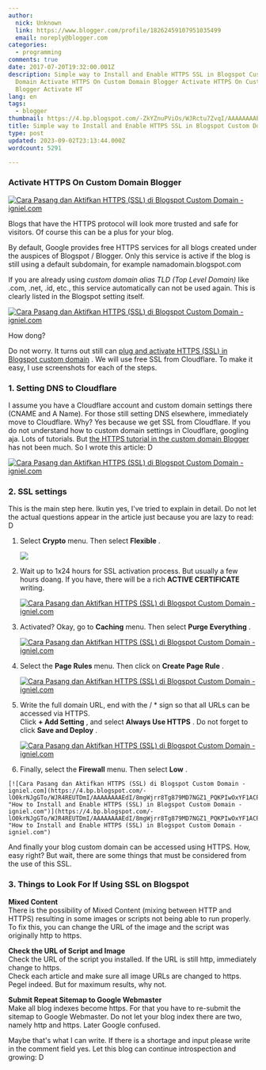 ```yaml
---
author:
  nick: Unknown
  link: https://www.blogger.com/profile/18262459107951035499
  email: noreply@blogger.com
categories:
  - programming
comments: true
date: 2017-07-20T19:32:00.001Z
description: Simple way to Install and Enable HTTPS SSL in Blogspot Custom
  Domain Activate HTTPS On Custom Domain Blogger Activate HTTPS On Custom Domain
  Blogger Activate HT
lang: en
tags:
  - blogger
thumbnail: https://4.bp.blogspot.com/-ZkYZnuPViOs/WJRctu7ZvqI/AAAAAAAAEcc/CcO3hnHt38w5jxEHtSSi9XAq21mnyCRyACLcB/s1600/Cara%2BPasang%2Bdan%2BAktifkan%2BHTTPS%2B%2528SSL%2529%2Bdi%2BBlogspot%2BCustom%2BDomain%2B01.jpg
title: Simple way to Install and Enable HTTPS SSL in Blogspot Custom Domain
type: post
updated: 2023-09-02T23:13:44.000Z
wordcount: 5291

---
```


[](https://www.blogger.com/null "Menu")

### Activate HTTPS On Custom Domain Blogger

[![Cara Pasang dan Aktifkan HTTPS (SSL) di Blogspot Custom Domain - igniel.com](https://4.bp.blogspot.com/-ZkYZnuPViOs/WJRctu7ZvqI/AAAAAAAAEcc/CcO3hnHt38w5jxEHtSSi9XAq21mnyCRyACLcB/s1600/Cara%2BPasang%2Bdan%2BAktifkan%2BHTTPS%2B%2528SSL%2529%2Bdi%2BBlogspot%2BCustom%2BDomain%2B01.jpg "How to Install and Enable HTTPS (SSL) in Blogspot Custom Domain - igniel.com")](https://4.bp.blogspot.com/-ZkYZnuPViOs/WJRctu7ZvqI/AAAAAAAAEcc/CcO3hnHt38w5jxEHtSSi9XAq21mnyCRyACLcB/s1600/Cara%2BPasang%2Bdan%2BAktifkan%2BHTTPS%2B%2528SSL%2529%2Bdi%2BBlogspot%2BCustom%2BDomain%2B01.jpg "How to Install and Enable HTTPS (SSL) in Blogspot Custom Domain - igniel.com")

  
Blogs that have the HTTPS protocol will look more trusted and safe for visitors. Of course this can be a plus for your blog.  
  
By default, Google provides free HTTPS services for all blogs created under the auspices of Blogspot / Blogger. Only this service is active if the blog is still using a default subdomain, for example namadomain.blogspot.com  
  
If you are already using _custom domain alias TLD (Top Level Domain)_ like .com, .net, .id, etc., this service automatically can not be used again. This is clearly listed in the Blogspot setting itself.  
  

[![Cara Pasang dan Aktifkan HTTPS (SSL) di Blogspot Custom Domain - igniel.com](https://2.bp.blogspot.com/-THwUQIZSve0/WJRctlNolxI/AAAAAAAAEcg/dIQv0GpStXkwgpoAFZFdWefnzy8DJkTmACPcB/s1600/Cara%2BPasang%2Bdan%2BAktifkan%2BHTTPS%2B%2528SSL%2529%2Bdi%2BBlogspot%2BCustom%2BDomain%2B02.jpg "How to Install and Enable HTTPS (SSL) in Blogspot Custom Domain - igniel.com")](https://2.bp.blogspot.com/-THwUQIZSve0/WJRctlNolxI/AAAAAAAAEcg/dIQv0GpStXkwgpoAFZFdWefnzy8DJkTmACPcB/s1600/Cara%2BPasang%2Bdan%2BAktifkan%2BHTTPS%2B%2528SSL%2529%2Bdi%2BBlogspot%2BCustom%2BDomain%2B02.jpg "How to Install and Enable HTTPS (SSL) in Blogspot Custom Domain - igniel.com")

  
How dong?  
  
Do not worry. It turns out still can [plug and activate HTTPS (SSL) in Blogspot custom domain](http://translate.googleusercontent.com/translate_c?depth=1&nv=1&rurl=translate.google.com&sl=id&sp=nmt4&tl=en&u=http://www.igniel.com/2017/02/pasang-https-ssl-blogspot-custom-domain.html%3Fm%3D1&usg=ALkJrhjocITTVzo16lodQMSeIAmxnsYBKA "How to Install and Enable HTTPS (SSL) in Blogspot Custom Domain - Igniel") . We will use free SSL from Cloudflare. To make it easy, I use screenshots for each of the steps.  
  

### 1\. Setting DNS to Cloudflare

I assume you have a Cloudflare account and custom domain settings there (CNAME and A Name). For those still setting DNS elsewhere, immediately move to Cloudflare. Why? Yes because we get SSL from Cloudflare. If you do not understand how to custom domain settings in Cloudflare, googling aja. Lots of tutorials. But [the HTTPS tutorial in the custom domain Blogger](http://translate.googleusercontent.com/translate_c?depth=1&nv=1&rurl=translate.google.com&sl=id&sp=nmt4&tl=en&u=http://www.igniel.com/&usg=ALkJrhiqg0u2rJ8c6aTbkAxVkDYAEIIyFg "How to Install and Enable HTTPS (SSL) in Blogspot Custom Domain - Igniel") has not been much. So I wrote this article: D  
  

[![Cara Pasang dan Aktifkan HTTPS (SSL) di Blogspot Custom Domain - igniel.com](https://4.bp.blogspot.com/-h2mt4eiAGmE/WJRctjZJ94I/AAAAAAAAEcY/LKmeapn9NJEefMfI1Naxwlta3Uy7-fQ1wCPcB/s1600/Cara%2BPasang%2Bdan%2BAktifkan%2BHTTPS%2B%2528SSL%2529%2Bdi%2BBlogspot%2BCustom%2BDomain%2B03.jpg "How to Install and Enable HTTPS (SSL) in Blogspot Custom Domain - igniel.com")](https://4.bp.blogspot.com/-h2mt4eiAGmE/WJRctjZJ94I/AAAAAAAAEcY/LKmeapn9NJEefMfI1Naxwlta3Uy7-fQ1wCPcB/s1600/Cara%2BPasang%2Bdan%2BAktifkan%2BHTTPS%2B%2528SSL%2529%2Bdi%2BBlogspot%2BCustom%2BDomain%2B03.jpg "How to Install and Enable HTTPS (SSL) in Blogspot Custom Domain - igniel.com")

  
  

### 2\. SSL settings

This is the main step here. Ikutin yes, I've tried to explain in detail. Do not let the actual questions appear in the article just because you are lazy to read: D  
  

1.  Select **Crypto** menu. Then select **Flexible** .  
    
    [![](https://4.bp.blogspot.com/-KOt8-qpONkI/WJRcuPxyZ1I/AAAAAAAAEc4/JPawyuROLUUiN-vvRQ574oDDQTED2g7_gCPcB/s1600/Cara%2BPasang%2Bdan%2BAktifkan%2BHTTPS%2B%2528SSL%2529%2Bdi%2BBlogspot%2BCustom%2BDomain%2B04.jpg)](https://4.bp.blogspot.com/-KOt8-qpONkI/WJRcuPxyZ1I/AAAAAAAAEc4/JPawyuROLUUiN-vvRQ574oDDQTED2g7_gCPcB/s1600/Cara%2BPasang%2Bdan%2BAktifkan%2BHTTPS%2B%2528SSL%2529%2Bdi%2BBlogspot%2BCustom%2BDomain%2B04.jpg "How to Install and Enable HTTPS (SSL) in Blogspot Custom Domain - igniel.com")
    
  
3.  Wait up to 1x24 hours for SSL activation process. But usually a few hours doang. If you have, there will be a rich **ACTIVE CERTIFICATE** writing.  
    
    [![Cara Pasang dan Aktifkan HTTPS (SSL) di Blogspot Custom Domain - igniel.com](https://2.bp.blogspot.com/-3qu2krWQYps/WJRcuPzmGZI/AAAAAAAAEc4/SfVENdYuGl0tj6orjVjYnzB61NmkqJ7jQCPcB/s1600/Cara%2BPasang%2Bdan%2BAktifkan%2BHTTPS%2B%2528SSL%2529%2Bdi%2BBlogspot%2BCustom%2BDomain%2B05.jpg "How to Install and Enable HTTPS (SSL) in Blogspot Custom Domain - igniel.com")](https://2.bp.blogspot.com/-3qu2krWQYps/WJRcuPzmGZI/AAAAAAAAEc4/SfVENdYuGl0tj6orjVjYnzB61NmkqJ7jQCPcB/s1600/Cara%2BPasang%2Bdan%2BAktifkan%2BHTTPS%2B%2528SSL%2529%2Bdi%2BBlogspot%2BCustom%2BDomain%2B05.jpg "How to Install and Enable HTTPS (SSL) in Blogspot Custom Domain - igniel.com")
    
  
5.  Activated? Okay, go to **Caching** menu. Then select **Purge Everything** .  
    
    [![Cara Pasang dan Aktifkan HTTPS (SSL) di Blogspot Custom Domain - igniel.com](https://1.bp.blogspot.com/-LvcHXjUSojo/WJRcuOXeU5I/AAAAAAAAEc4/dTPNFarKX3Q6yEVnOxbvP6YM9uoISbpogCPcB/s1600/Cara%2BPasang%2Bdan%2BAktifkan%2BHTTPS%2B%2528SSL%2529%2Bdi%2BBlogspot%2BCustom%2BDomain%2B06.jpg "How to Install and Enable HTTPS (SSL) in Blogspot Custom Domain - igniel.com")](https://1.bp.blogspot.com/-LvcHXjUSojo/WJRcuOXeU5I/AAAAAAAAEc4/dTPNFarKX3Q6yEVnOxbvP6YM9uoISbpogCPcB/s1600/Cara%2BPasang%2Bdan%2BAktifkan%2BHTTPS%2B%2528SSL%2529%2Bdi%2BBlogspot%2BCustom%2BDomain%2B06.jpg "How to Install and Enable HTTPS (SSL) in Blogspot Custom Domain - igniel.com")
    
  
7.  Select the **Page Rules** menu. Then click on **Create Page Rule** .  
    
    [![Cara Pasang dan Aktifkan HTTPS (SSL) di Blogspot Custom Domain - igniel.com](https://4.bp.blogspot.com/-Bg55XAVeLT4/WJRcuiSRX0I/AAAAAAAAEc4/WephcdCAWO0AkpsMwYDo9P50NzCUjhWVQCPcB/s1600/Cara%2BPasang%2Bdan%2BAktifkan%2BHTTPS%2B%2528SSL%2529%2Bdi%2BBlogspot%2BCustom%2BDomain%2B07.jpg "How to Install and Enable HTTPS (SSL) in Blogspot Custom Domain - igniel.com")](https://4.bp.blogspot.com/-Bg55XAVeLT4/WJRcuiSRX0I/AAAAAAAAEc4/WephcdCAWO0AkpsMwYDo9P50NzCUjhWVQCPcB/s1600/Cara%2BPasang%2Bdan%2BAktifkan%2BHTTPS%2B%2528SSL%2529%2Bdi%2BBlogspot%2BCustom%2BDomain%2B07.jpg "How to Install and Enable HTTPS (SSL) in Blogspot Custom Domain - igniel.com")
    
  
9.  Write the full domain URL, end with the / \* sign so that all URLs can be accessed via HTTPS.  
    Click **\+ Add Setting** , and select **Always Use HTTPS** . Do not forget to click **Save and Deploy** .  
    
    [![Cara Pasang dan Aktifkan HTTPS (SSL) di Blogspot Custom Domain - igniel.com](https://1.bp.blogspot.com/-HsVkf3yYYDg/WJRcumvSRJI/AAAAAAAAEc4/Jubc-7Kyagwm6cTNonj9oUpp8SohieA3QCPcB/s1600/Cara%2BPasang%2Bdan%2BAktifkan%2BHTTPS%2B%2528SSL%2529%2Bdi%2BBlogspot%2BCustom%2BDomain%2B08.jpg "How to Install and Enable HTTPS (SSL) in Blogspot Custom Domain - igniel.com")](https://1.bp.blogspot.com/-HsVkf3yYYDg/WJRcumvSRJI/AAAAAAAAEc4/Jubc-7Kyagwm6cTNonj9oUpp8SohieA3QCPcB/s1600/Cara%2BPasang%2Bdan%2BAktifkan%2BHTTPS%2B%2528SSL%2529%2Bdi%2BBlogspot%2BCustom%2BDomain%2B08.jpg "How to Install and Enable HTTPS (SSL) in Blogspot Custom Domain - igniel.com")
    
  
11.  Finally, select the **Firewall** menu. Then select **Low** .  
    
    [![Cara Pasang dan Aktifkan HTTPS (SSL) di Blogspot Custom Domain - igniel.com](https://4.bp.blogspot.com/-lO0krNJgGTo/WJR4REUTDmI/AAAAAAAAEdI/8mgWjrr8Tg879MD7NGZ1_PQKPIwOxYF1ACPcB/s1600/Cara%2BPasang%2Bdan%2BAktifkan%2BHTTPS%2B%2528SSL%2529%2Bdi%2BBlogspot%2BCustom%2BDomain%2B09.jpg "How to Install and Enable HTTPS (SSL) in Blogspot Custom Domain - igniel.com")](https://4.bp.blogspot.com/-lO0krNJgGTo/WJR4REUTDmI/AAAAAAAAEdI/8mgWjrr8Tg879MD7NGZ1_PQKPIwOxYF1ACPcB/s1600/Cara%2BPasang%2Bdan%2BAktifkan%2BHTTPS%2B%2528SSL%2529%2Bdi%2BBlogspot%2BCustom%2BDomain%2B09.jpg "How to Install and Enable HTTPS (SSL) in Blogspot Custom Domain - igniel.com")
    

  
And finally your blog custom domain can be accessed using HTTPS. How, easy right? But wait, there are some things that must be considered from the use of this SSL.  
  

### 3\. Things to Look For If Using SSL on Blogspot

  
**Mixed Content**  
There is the possibility of Mixed Content (mixing between HTTP and HTTPS) resulting in some images or scripts not being able to run properly. To fix this, you can change the URL of the image and the script was originally http to https.  
  
**Check the URL of Script and Image**  
Check the URL of the script you installed. If the URL is still http, immediately change to https.  
Check each article and make sure all image URLs are changed to https. Pegel indeed. But for maximum results, why not.  
  
**Submit Repeat Sitemap to Google Webmaster**  
Make all blog indexes become https. For that you have to re-submit the sitemap to Google Webmaster. Do not let your blog index there are two, namely http and https. Later Google confused.  
  
Maybe that's what I can write. If there is a shortage and input please write in the comment field yes. Let this blog can continue introspection and growing: D
